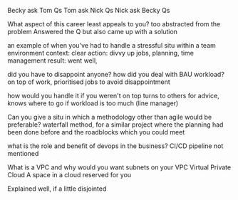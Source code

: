 Becky ask Tom Qs
Tom ask Nick Qs 
Nick ask Becky Qs

What aspect of this career least appeals to you?
too abstracted from the problem 
Answered the Q but also came up with a solution

an example of when you've had to handle a stressful situ within a team environment
context: clear
action: divvy up jobs, planning, time management
result: went well, 

did you have to disappoint anyone? how did you deal with BAU workload?
on top of work, prioritised jobs to avoid disappointment

how would you handle it if you weren't on top 
turns to others for advice, knows where to go if workload is too much (line manager)




Can you give a situ in which a methodology other than agile would be preferable?
waterfall method, for a similar project where the planning had been done before and the roadblocks which you could meet


what is the role and benefit of devops in the business?
CI/CD pipeline not mentioned


What is a VPC and why would you want subnets on your VPC
Virtual Private Cloud
A space in a cloud reserved for you


Explained well, if a little disjointed 



